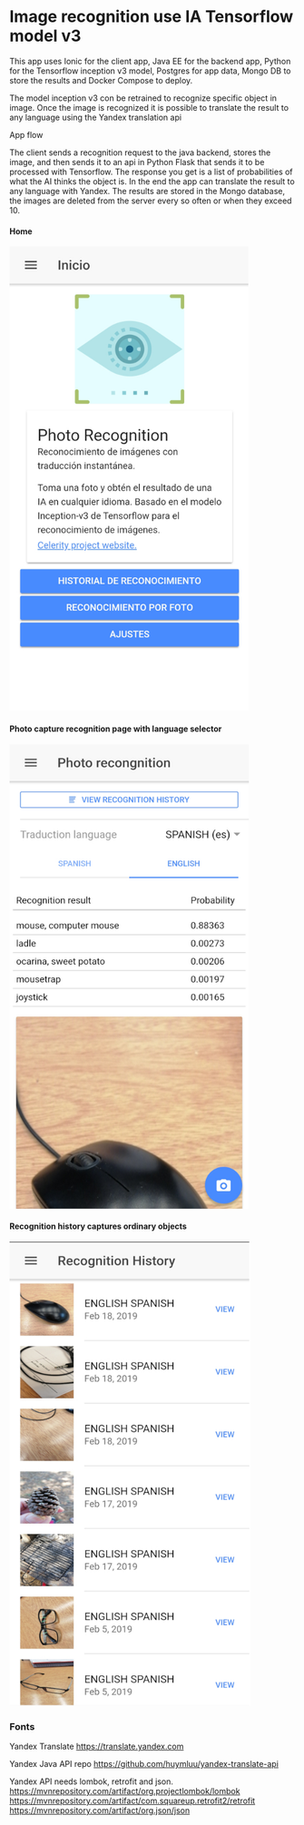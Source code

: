 # Image recognition use IA Tensorflow model v3

This app uses Ionic for the client app, Java EE for the backend app, Python for the Tensorflow inception v3 model, Postgres for app data, Mongo DB to store the results and Docker Compose to deploy.

The model inception v3 con be retrained to recognize specific object in image.
Once the image is recognized it is possible to translate the result to any language using the Yandex translation api

App flow

The client sends a recognition request to the java backend, stores the image, and then sends it to an api in Python Flask that sends it to be processed with Tensorflow. The response you get is a list of probabilities of what the AI ​​thinks the object is. In the end the app can translate the result to any language with Yandex. The results are stored in the Mongo database, the images are deleted from the server every so often or when they exceed 10.

#### Home

<img src="img\pic1.jpg" alt="Home" style="zoom:80%;" />

#### Photo capture recognition page with language selector

<img src="img\pic2.jpg" alt="Home" style="zoom:80%;" />

#### Recognition history captures ordinary objects

<img src="img\pic3.jpg" alt="Home" style="zoom:80%;" />

### Fonts

Yandex Translate
https://translate.yandex.com

Yandex Java API repo
https://github.com/huymluu/yandex-translate-api

Yandex API needs lombok, retrofit and json.
https://mvnrepository.com/artifact/org.projectlombok/lombok
https://mvnrepository.com/artifact/com.squareup.retrofit2/retrofit
https://mvnrepository.com/artifact/org.json/json
